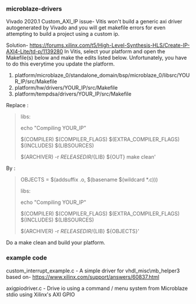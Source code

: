 ### microblaze-drivers

Vivado 2020.1 Custom_AXI_IP  issue- Vitis won't build a generic axi driver autogenerated by Vivado and you will get makefile errors for even attempting to build a project using a custom ip.



Solution- https://forums.xilinx.com/t5/High-Level-Synthesis-HLS/Create-IP-AXI4-Lite/td-p/1139280
In Vitis, select your platform and open the Makefile(s) below and make the edits listed below. Unfortunately, you have to do this everytime you update the platform.

1. platform/microblaze_0/standalone_domain/bsp/microblaze_0/libsrc/YOUR_IP/src/Makefile
2. platform/hw/drivers/YOUR_IP/src/Makefile
3. platform/tempdsa/drivers/YOUR_IP/src/Makefile



Replace :
>libs:
>
>echo "Compiling YOUR_IP"
>
>$(COMPILER) $(COMPILER_FLAGS) $(EXTRA_COMPILER_FLAGS) $(INCLUDES) $(LIBSOURCES)
>
>$(ARCHIVER) -r ${RELEASEDIR}/${LIB} ${OUT}
>make clean'

By :
>OBJECTS = $(addsuffix .o, $(basename $(wildcard *.c)))
>
>libs:
>
>echo "Compiling YOUR_IP"
>
>$(COMPILER) $(COMPILER_FLAGS) $(EXTRA_COMPILER_FLAGS) $(INCLUDES) $(LIBSOURCES)
>
>$(ARCHIVER) -r ${RELEASEDIR}/${LIB} ${OBJECTS}'



Do a make clean and build your platform.



### example code
custom_interrupt_example.c - A simple driver for vhdl_misc\mb_helper3 based on- https://www.xilinx.com/support/answers/60837.html 




axigpiodriver.c - Drive io using a command / menu system from Microblaze stdio using Xilinx's AXI GPIO

